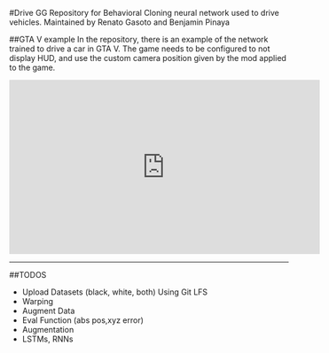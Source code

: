#Drive GG
Repository for Behavioral Cloning neural network used to drive vehicles.
Maintained by Renato Gasoto and Benjamin Pinaya

##GTA V example
In the repository, there is an example of the network trained to drive a car in GTA V.
The game needs to be configured to not display HUD, and use the custom camera position given by the mod applied to the game.
<iframe width="560" height="315" src="https://www.youtube.com/embed/oYRaenDOeXs?rel=0&amp;controls=0&amp;showinfo=0" frameborder="0" allowfullscreen>&nbsp;</iframe>


---------

##TODOS

* Upload Datasets (black, white, both) Using Git LFS
* Warping
* Augment Data
* Eval Function (abs pos,xyz error)
* Augmentation
* LSTMs, RNNs
